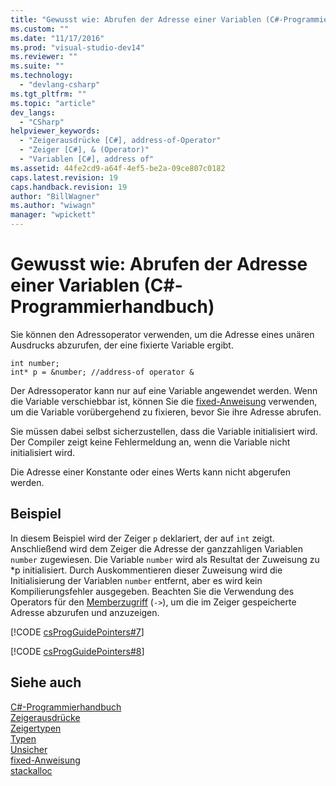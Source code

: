 ```yaml
---
title: "Gewusst wie: Abrufen der Adresse einer Variablen (C#-Programmierhandbuch) | Microsoft Docs"
ms.custom: ""
ms.date: "11/17/2016"
ms.prod: "visual-studio-dev14"
ms.reviewer: ""
ms.suite: ""
ms.technology: 
  - "devlang-csharp"
ms.tgt_pltfrm: ""
ms.topic: "article"
dev_langs: 
  - "CSharp"
helpviewer_keywords: 
  - "Zeigerausdrücke [C#], address-of-Operator"
  - "Zeiger [C#], & (Operator)"
  - "Variablen [C#], address of"
ms.assetid: 44fe2cd9-a64f-4ef5-be2a-09ce807c0182
caps.latest.revision: 19
caps.handback.revision: 19
author: "BillWagner"
ms.author: "wiwagn"
manager: "wpickett"
---
```

# Gewusst wie: Abrufen der Adresse einer Variablen (C#-Programmierhandbuch)
Sie können den Adressoperator verwenden, um die Adresse eines unären Ausdrucks abzurufen, der eine fixierte Variable ergibt.  
  
```  
int number;  
int* p = &number; //address-of operator &  
```  
  
 Der Adressoperator kann nur auf eine Variable angewendet werden.  Wenn die Variable verschiebbar ist, können Sie die [fixed\-Anweisung](../../../csharp/language-reference/keywords/fixed-statement.md) verwenden, um die Variable vorübergehend zu fixieren, bevor Sie ihre Adresse abrufen.  
  
 Sie müssen dabei selbst sicherzustellen, dass die Variable initialisiert wird.  Der Compiler zeigt keine Fehlermeldung an, wenn die Variable nicht initialisiert wird.  
  
 Die Adresse einer Konstante oder eines Werts kann nicht abgerufen werden.  
  
## Beispiel  
 In diesem Beispiel wird der Zeiger `p` deklariert, der auf `int` zeigt. Anschließend wird dem Zeiger die Adresse der ganzzahligen Variablen `number` zugewiesen.  Die Variable `number` wird als Resultat der Zuweisung zu \*p initialisiert.  Durch Auskommentieren dieser Zuweisung wird die Initialisierung der Variablen `number` entfernt, aber es wird kein Kompilierungsfehler ausgegeben.  Beachten Sie die Verwendung des Operators für den [Memberzugriff](../../../csharp/programming-guide/unsafe-code-pointers/how-to-access-a-member-with-a-pointer.md) \(`->`\), um die im Zeiger gespeicherte Adresse abzurufen und anzuzeigen.  
  
 [!CODE [csProgGuidePointers#7](../CodeSnippet/VS_Snippets_VBCSharp/csProgGuidePointers#7)]  
  
 [!CODE [csProgGuidePointers#8](../CodeSnippet/VS_Snippets_VBCSharp/csProgGuidePointers#8)]  
  
## Siehe auch  
 [C\#\-Programmierhandbuch](../../../csharp/programming-guide/index.md)   
 [Zeigerausdrücke](../../../csharp/programming-guide/unsafe-code-pointers/pointer-expressions.md)   
 [Zeigertypen](../../../csharp/programming-guide/unsafe-code-pointers/pointer-types.md)   
 [Typen](../../../csharp/language-reference/keywords/types.md)   
 [Unsicher](../../../csharp/language-reference/keywords/unsafe.md)   
 [fixed\-Anweisung](../../../csharp/language-reference/keywords/fixed-statement.md)   
 [stackalloc](../../../csharp/language-reference/keywords/stackalloc.md)
